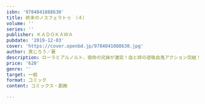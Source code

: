 ```yaml
---
isbn: '9784041088630'
title: 終末のノスフェラトゥ　（４）
volume: ''
series: ''
publisher: ＫＡＤＯＫＡＷＡ
pubdate: '2019-12-03'
cover: 'https://cover.openbd.jp/9784041088630.jpg'
author: 真じろう／著
description: ローラとアルノルト、宿命の兄妹が激突！血と絆の逆吸血鬼アクション完結！
price: '620'
genre: ''
target: 一般
format: コミック
content: コミックス・劇画

---
```

